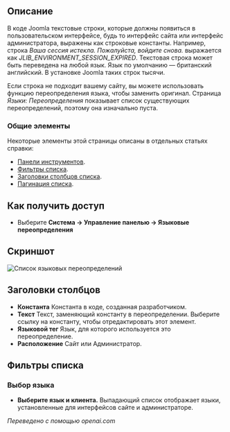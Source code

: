 <!-- Filename: Help4.x:Languages:_Overrides / Display title: Языки: переопределения -->

## Описание

В коде Joomla текстовые строки, которые должны появиться в пользовательском интерфейсе, будь то интерфейс сайта или интерфейс администратора, выражены как строковые константы. Например, строка *Ваша сессия истекла. Пожалуйста, войдите снова.* выражается как *JLIB_ENVIRONMENT_SESSION_EXPIRED*. Текстовая строка может быть переведена на любой язык. Язык по умолчанию — британский английский. В установке Joomla таких строк тысячи.

Если строка не подходит вашему сайту, вы можете использовать функцию переопределения языка, чтобы заменить оригинал. Страница *Языки: Переопределения* показывает список существующих переопределений, поэтому она изначально пуста.

### Общие элементы

Некоторые элементы этой страницы описаны в отдельных статьях справки:

* [Панели инструментов](jdocmanual?article=help/common-elements/toolbars).
* [Фильтры списка](jdocmanual?article=help/common-elements/list-filters).
* [Заголовки столбцов списка](jdocmanual?article=help/common-elements/list-column-headers).
* [Пагинация списка](jdocmanual?article=help/common-elements/list-pagination).

## Как получить доступ

- Выберите **Система → Управление панелью → Языковые переопределения**

## Скриншот

![Список языковых переопределений](../../../ru/images/languages/languages-overrides-list.png)

## Заголовки столбцов

- **Константа** Константа в коде, созданная разработчиком.
- **Текст** Текст, заменяющий константу в переопределении.
  Выберите ссылку на константу, чтобы отредактировать этот элемент.
- **Языковой тег** Язык, для которого используется это переопределение.
- **Расположение** Сайт или Администратор.

## Фильтры списка

### Выбор языка

- **Выберите язык и клиента.** Выпадающий список отображает языки, установленные для интерфейсов сайте и администраторе.

*Переведено с помощью openai.com*

